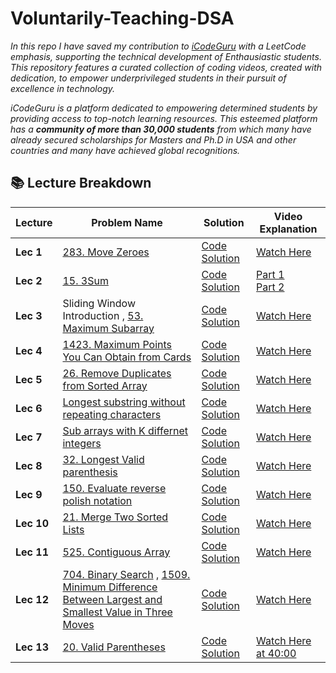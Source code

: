 # Voluntarily-Teaching-DSA

_In this repo I have saved my contribution to [iCodeGuru](https://icode.guru/)  with a LeetCode emphasis, supporting the technical development of Enthausiastic students. This repository features a curated collection of coding videos, created with dedication, to empower underprivileged students in their pursuit of excellence in technology._

_iCodeGuru is a platform dedicated to empowering determined students by providing access to top-notch learning resources. This esteemed platform has a **community of more than 30,000 students** from which many have already secured scholarships for Masters and Ph.D in USA and other countries and many have achieved global recognitions._

## 📚 **Lecture Breakdown**

| **Lecture** | **Problem Name** | **Solution** | **Video Explanation** |
|------------|-----------------|-------------|---------------------|
| **Lec 1** | [283. Move Zeroes](https://leetcode.com/problems/move-zeroes/) | [Code Solution](https://github.com/your-repo/solutions/move-zeroes) | [Watch Here](https://fb.watch/xhIlvWVEg4/) |
| **Lec 2** | [15. 3Sum](https://leetcode.com/problems/3sum/) | [Code Solution](https://github.com/your-repo/solutions/3sum) | [Part 1](https://www.facebook.com/share/v/wLmDD3n4tRqxRXo6/) <br> [Part 2](https://www.facebook.com/share/v/mWVT2CRthTodDciU/) |
| **Lec 3** | Sliding Window Introduction , [53. Maximum Subarray](https://leetcode.com/problems/maximum-subarray/) | [Code Solution](https://github.com/your-repo/solutions/sliding-window) | [Watch Here](https://www.facebook.com/share/v/f6czV1SSt8HqtF6N/) |
| **Lec 4** | [1423. Maximum Points You Can Obtain from Cards](https://leetcode.com/problems/maximum-points-you-can-obtain-from-cards/) | [Code Solution](https://github.com/your-repo/solutions/maximum-points) | [Watch Here](https://fb.watch/uFWudtcD9y/) |
| **Lec 5** | [26. Remove Duplicates from Sorted Array](https://leetcode.com/problems/remove-duplicates-from-sorted-array/) | [Code Solution](https://github.com/your-repo/solutions/remove-duplicates) | [Watch Here](https://fb.watch/uHjCKKWIef/) |
| **Lec 6** | [Longest substring without repeating characters](https://leetcode.com/problems/longest-substring-without-repeating-characters/description/) | [Code Solution](https://github.com/your-repo/solutions/3sum) | [Watch Here](https://fb.watch/uHMz6bhxaR/) |
| **Lec 7** | [Sub arrays with K differnet integers](https://leetcode.com/problems/subarrays-with-k-different-integers/) | [Code Solution](https://github.com/your-repo/solutions/3sum) | [Watch Here](https://fb.watch/uN3s8JooY2/) |
| **Lec 8** | [32. Longest Valid parenthesis](https://leetcode.com/problems/longest-valid-parentheses/description/) | [Code Solution](https://github.com/your-repo/solutions/maximum-subarray) | [Watch Here](https://fb.watch/uR7AsasuWu/) |
| **Lec 9** | [150. Evaluate reverse polish notation](https://leetcode.com/problems/evaluate-reverse-polish-notation/description/) | [Code Solution](https://github.com/your-repo/solutions/maximum-subarray) | [Watch Here](https://fb.watch/uWtiWg91BV/) |
| **Lec 10** | [21. Merge Two Sorted Lists](https://leetcode.com/problems/merge-two-sorted-lists/description/) | [Code Solution](https://github.com/your-repo/solutions/maximum-subarray) | [Watch Here](https://fb.watch/uY9Ow-Yjwi/) |
| **Lec 11** | [525. Contiguous Array](https://leetcode.com/problems/contiguous-array/description/) | [Code Solution](https://github.com/your-repo/solutions/maximum-subarray) | [Watch Here](https://fb.watch/uYaA-o4bER/) |
| **Lec 12** | [704. Binary Search](https://leetcode.com/problems/binary-search/description/) , [1509. Minimum Difference Between Largest and Smallest Value in Three Moves](https://leetcode.com/problems/minimum-difference-between-largest-and-smallest-value-in-three-moves/description/) | [Code Solution](https://github.com/your-repo/solutions/maximum-subarray) | [Watch Here](https://www.facebook.com/iCodeguru/videos/1446560532684228) |
| **Lec 13** | [20. Valid Parentheses](https://leetcode.com/problems/valid-parentheses/description/) | [Code Solution](https://github.com/your-repo/solutions/maximum-subarray) | [Watch Here at 40:00](https://www.facebook.com/iCodeguru/videos/984576869817134) |
